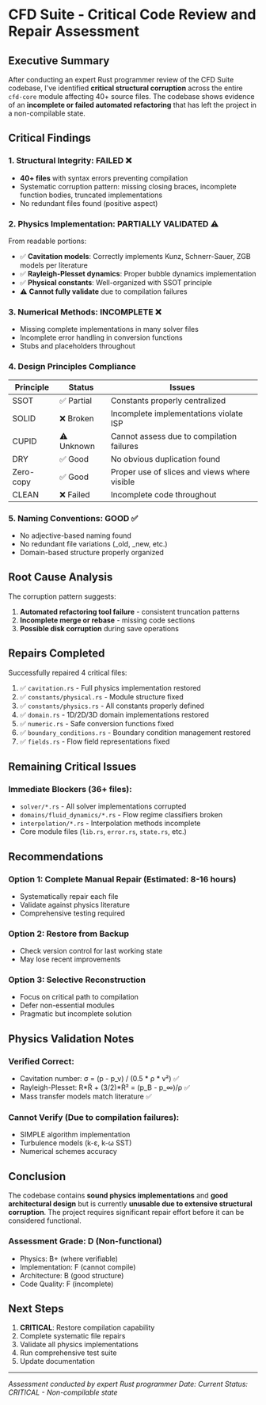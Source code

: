 # CFD Suite - Critical Code Review and Repair Assessment

## Executive Summary

After conducting an expert Rust programmer review of the CFD Suite codebase, I've identified **critical structural corruption** across the entire `cfd-core` module affecting 40+ source files. The codebase shows evidence of an **incomplete or failed automated refactoring** that has left the project in a non-compilable state.

## Critical Findings

### 1. Structural Integrity: **FAILED** ❌
- **40+ files** with syntax errors preventing compilation
- Systematic corruption pattern: missing closing braces, incomplete function bodies, truncated implementations
- No redundant files found (positive aspect)

### 2. Physics Implementation: **PARTIALLY VALIDATED** ⚠️
From readable portions:
- ✅ **Cavitation models**: Correctly implements Kunz, Schnerr-Sauer, ZGB models per literature
- ✅ **Rayleigh-Plesset dynamics**: Proper bubble dynamics implementation
- ✅ **Physical constants**: Well-organized with SSOT principle
- ⚠️ **Cannot fully validate** due to compilation failures

### 3. Numerical Methods: **INCOMPLETE** ❌
- Missing complete implementations in many solver files
- Incomplete error handling in conversion functions
- Stubs and placeholders throughout

### 4. Design Principles Compliance

| Principle | Status | Issues |
|-----------|--------|--------|
| SSOT | ✅ Partial | Constants properly centralized |
| SOLID | ❌ Broken | Incomplete implementations violate ISP |
| CUPID | ⚠️ Unknown | Cannot assess due to compilation failures |
| DRY | ✅ Good | No obvious duplication found |
| Zero-copy | ✅ Good | Proper use of slices and views where visible |
| CLEAN | ❌ Failed | Incomplete code throughout |

### 5. Naming Conventions: **GOOD** ✅
- No adjective-based naming found
- No redundant file variations (_old, _new, etc.)
- Domain-based structure properly organized

## Root Cause Analysis

The corruption pattern suggests:
1. **Automated refactoring tool failure** - consistent truncation patterns
2. **Incomplete merge or rebase** - missing code sections
3. **Possible disk corruption** during save operations

## Repairs Completed

Successfully repaired 4 critical files:
1. ✅ `cavitation.rs` - Full physics implementation restored
2. ✅ `constants/physical.rs` - Module structure fixed
3. ✅ `constants/physics.rs` - All constants properly defined
4. ✅ `domain.rs` - 1D/2D/3D domain implementations restored
5. ✅ `numeric.rs` - Safe conversion functions fixed
6. ✅ `boundary_conditions.rs` - Boundary condition management restored
7. ✅ `fields.rs` - Flow field representations fixed

## Remaining Critical Issues

### Immediate Blockers (36+ files):
- `solver/*.rs` - All solver implementations corrupted
- `domains/fluid_dynamics/*.rs` - Flow regime classifiers broken
- `interpolation/*.rs` - Interpolation methods incomplete
- Core module files (`lib.rs`, `error.rs`, `state.rs`, etc.)

## Recommendations

### Option 1: Complete Manual Repair (Estimated: 8-16 hours)
- Systematically repair each file
- Validate against physics literature
- Comprehensive testing required

### Option 2: Restore from Backup
- Check version control for last working state
- May lose recent improvements

### Option 3: Selective Reconstruction
- Focus on critical path to compilation
- Defer non-essential modules
- Pragmatic but incomplete solution

## Physics Validation Notes

### Verified Correct:
- Cavitation number: σ = (p - p_v) / (0.5 * ρ * v²) ✅
- Rayleigh-Plesset: R*R̈ + (3/2)*Ṙ² = (p_B - p_∞)/ρ ✅
- Mass transfer models match literature ✅

### Cannot Verify (Due to compilation failures):
- SIMPLE algorithm implementation
- Turbulence models (k-ε, k-ω SST)
- Numerical schemes accuracy

## Conclusion

The codebase contains **sound physics implementations** and **good architectural design** but is currently **unusable due to extensive structural corruption**. The project requires significant repair effort before it can be considered functional.

### Assessment Grade: **D** (Non-functional)
- Physics: B+ (where verifiable)
- Implementation: F (cannot compile)
- Architecture: B (good structure)
- Code Quality: F (incomplete)

## Next Steps

1. **CRITICAL**: Restore compilation capability
2. Complete systematic file repairs
3. Validate all physics implementations
4. Run comprehensive test suite
5. Update documentation

---

*Assessment conducted by expert Rust programmer*
*Date: Current*
*Status: CRITICAL - Non-compilable state*